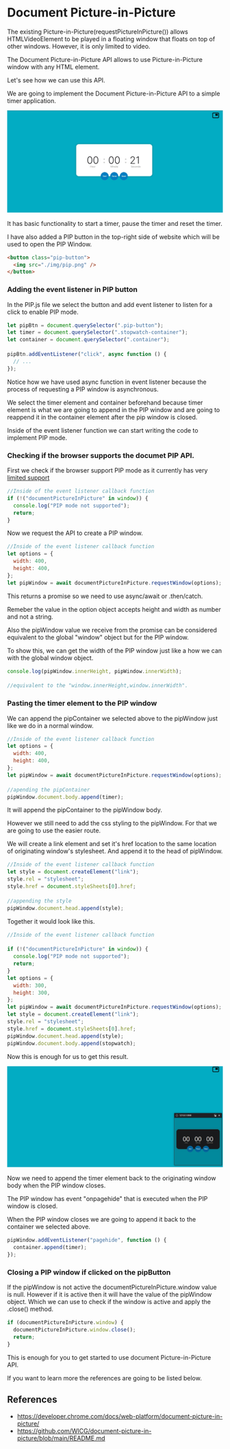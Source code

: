 # Document Picture-in-Picture

The existing Picture-in-Picture(requestPictureInPicture()) allows HTMLVideoElement to be played in a floating window that floats on top of other windows. However, it is only limited to video.

The Document Picture-in-Picture API allows to use Picture-in-Picture window with any HTML element.

Let's see how we can use this API.

We are going to implement the Document Picture-in-Picture API to a simple timer application.

![Application image](./img/web1.jpg)

It has basic functionality to start a timer, pause the timer and reset the timer.

I have also added a PIP button in the top-right side of website which will be used to open the PIP Window.

```html
<button class="pip-button">
  <img src="./img/pip.png" />
</button>
```

### Adding the event listener in PIP button

In the PIP.js file we select the button and add event listener to listen for a click to enable PIP mode.

```javascript
let pipBtn = document.querySelector(".pip-button");
let timer = document.querySelector(".stopwatch-container");
let container = document.querySelector(".container");

pipBtn.addEventListener("click", async function () {
  // ...
});
```

Notice how we have used async function in event listener because the process of requesting a PIP window is asynchronous.

We select the timer element and container beforehand because timer element is what we are going to append in the PIP window and are going to reappend it in the container element after the pip window is closed.

Inside of the event listener function we can start writing the code to implement PIP mode.

### Checking if the browser supports the documet PIP API.

First we check if the browser support PIP mode as it currently has very [limited support](https://caniuse.com/?search=documentpicture)

```javascript
//Inside of the event listener callback function
if (!("documentPictureInPicture" in window)) {
  console.log("PIP mode not supported");
  return;
}
```

Now we request the API to create a PIP window.

```javascript
//Inside of the event listener callback function
let options = {
  width: 400,
  height: 400,
};
let pipWindow = await documentPictureInPicture.requestWindow(options);
```

This returns a promise so we need to use async/await or .then/catch.

Remeber the value in the option object accepts height and width as number and not a string.

Also the pipWindow value we receive from the promise can be considered equivalent to the global "window" object but for the PIP window.

To show this, we can get the width of the PIP window just like a how we can with the global window object.

```javascript
console.log(pipWindow.innerHeight, pipWindow.innerWidth);

//equivalent to the "window.innerHeight,window.innerWidth".
```

### Pasting the timer element to the PIP window

We can append the pipContainer we selected above to the pipWindow just like we do in a normal window.

```javascript
//Inside of the event listener callback function
let options = {
  width: 400,
  height: 400,
};
let pipWindow = await documentPictureInPicture.requestWindow(options);

//apending the pipContainer
pipWindow.document.body.append(timer);
```

It will append the pipContainer to the pipWindow body.

However we still need to add the css styling to the pipWindow. For that we are going to use the easier route.

We will create a link element and set it's href location to the same location of originating window's stylesheet. And append it to the head of pipWindow.

```javascript
//Inside of the event listener callback function
let style = document.createElement("link");
style.rel = "stylesheet";
style.href = document.styleSheets[0].href;

//appending the style
pipWindow.document.head.append(style);
```

Together it would look like this.

```javascript
//Inside of the event listener callback function

if (!("documentPictureInPicture" in window)) {
  console.log("PIP mode not supported");
  return;
}
let options = {
  width: 300,
  height: 300,
};
let pipWindow = await documentPictureInPicture.requestWindow(options);
let style = document.createElement("link");
style.rel = "stylesheet";
style.href = document.styleSheets[0].href;
pipWindow.document.head.append(style);
pipWindow.document.body.append(stopwatch);
```

Now this is enough for us to get this result.

![Application image](./img/web2.jpg)

Now we need to append the timer element back to the originating window body when the PIP window closes.

The PIP window has event "onpagehide" that is executed when the PIP window is closed.

When the PIP window closes we are going to append it back to the container we selected above.

```javascript
pipWindow.addEventListener("pagehide", function () {
  container.append(timer);
});
```

### Closing a PIP window if clicked on the pipButton

If the pipWindow is not active the documentPictureInPicture.window value is null. However if it is active then it will have the value of the pipWindow object. Which we can use to check if the window is active and apply the .close() method.

```javascript
if (documentPictureInPicture.window) {
  documentPictureInPicture.window.close();
  return;
}
```

This is enough for you to get started to use document Picture-in-Picture API.

If you want to learn more the references are going to be listed below.

## References

- https://developer.chrome.com/docs/web-platform/document-picture-in-picture/
- https://github.com/WICG/document-picture-in-picture/blob/main/README.md
